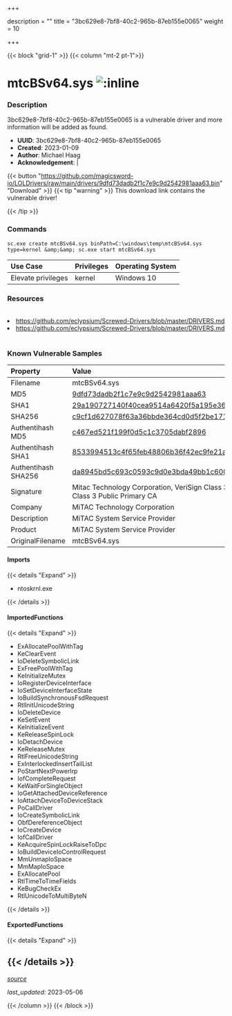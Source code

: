 +++

description = ""
title = "3bc629e8-7bf8-40c2-965b-87eb155e0065"
weight = 10

+++


{{< block "grid-1" >}}
{{< column "mt-2 pt-1">}}


# mtcBSv64.sys ![:inline](/images/twitter_verified.png) 


### Description

3bc629e8-7bf8-40c2-965b-87eb155e0065 is a vulnerable driver and more information will be added as found.
- **UUID**: 3bc629e8-7bf8-40c2-965b-87eb155e0065
- **Created**: 2023-01-09
- **Author**: Michael Haag
- **Acknowledgement**:  | [](https://twitter.com/)

{{< button "https://github.com/magicsword-io/LOLDrivers/raw/main/drivers/9dfd73dadb2f1c7e9c9d2542981aaa63.bin" "Download" >}}
{{< tip "warning" >}}
This download link contains the vulnerable driver!

{{< /tip >}}

### Commands

```
sc.exe create mtcBSv64.sys binPath=C:\windows\temp\mtcBSv64.sys type=kernel &amp;&amp; sc.exe start mtcBSv64.sys
```

| Use Case | Privileges | Operating System | 
|:---- | ---- | ---- |
| Elevate privileges | kernel | Windows 10 |

### Resources
<br>
<li><a href=" https://github.com/eclypsium/Screwed-Drivers/blob/master/DRIVERS.md"> https://github.com/eclypsium/Screwed-Drivers/blob/master/DRIVERS.md</a></li>
<li><a href="https://github.com/eclypsium/Screwed-Drivers/blob/master/DRIVERS.md">https://github.com/eclypsium/Screwed-Drivers/blob/master/DRIVERS.md</a></li>
<br>

### Known Vulnerable Samples

| Property           | Value |
|:-------------------|:------|
| Filename           | mtcBSv64.sys |
| MD5                | [9dfd73dadb2f1c7e9c9d2542981aaa63](https://www.virustotal.com/gui/file/9dfd73dadb2f1c7e9c9d2542981aaa63) |
| SHA1               | [29a190727140f40cea9514a6420f5a195e36386b](https://www.virustotal.com/gui/file/29a190727140f40cea9514a6420f5a195e36386b) |
| SHA256             | [c9cf1d627078f63a36bbde364cd0d5f2be1714124d186c06db5bcdf549a109f8](https://www.virustotal.com/gui/file/c9cf1d627078f63a36bbde364cd0d5f2be1714124d186c06db5bcdf549a109f8) |
| Authentihash MD5   | [c467ed521f199f0d5c1c3705dabf2896](https://www.virustotal.com/gui/search/authentihash%253Ac467ed521f199f0d5c1c3705dabf2896) |
| Authentihash SHA1  | [8533994513c4f65feb48806b36f42ec9fe21a4c3](https://www.virustotal.com/gui/search/authentihash%253A8533994513c4f65feb48806b36f42ec9fe21a4c3) |
| Authentihash SHA256| [da8945bd5c693c0593c9d0e3bda49bb1c6007cb25643c95708c6b10bef7c136a](https://www.virustotal.com/gui/search/authentihash%253Ada8945bd5c693c0593c9d0e3bda49bb1c6007cb25643c95708c6b10bef7c136a) |
| Signature         | Mitac Technology Corporation, VeriSign Class 3 Code Signing 2004 CA, VeriSign Class 3 Public Primary CA   |
| Company           | MiTAC Technology Corporation |
| Description       | MiTAC System Service Provider |
| Product           | MiTAC System Service Provider |
| OriginalFilename  | mtcBSv64.sys |


#### Imports
{{< details "Expand" >}}
* ntoskrnl.exe

{{< /details >}}
#### ImportedFunctions
{{< details "Expand" >}}
* ExAllocatePoolWithTag
* KeClearEvent
* IoDeleteSymbolicLink
* ExFreePoolWithTag
* KeInitializeMutex
* IoRegisterDeviceInterface
* IoSetDeviceInterfaceState
* IoBuildSynchronousFsdRequest
* RtlInitUnicodeString
* IoDeleteDevice
* KeSetEvent
* KeInitializeEvent
* KeReleaseSpinLock
* IoDetachDevice
* KeReleaseMutex
* RtlFreeUnicodeString
* ExInterlockedInsertTailList
* PoStartNextPowerIrp
* IofCompleteRequest
* KeWaitForSingleObject
* IoGetAttachedDeviceReference
* IoAttachDeviceToDeviceStack
* PoCallDriver
* IoCreateSymbolicLink
* ObfDereferenceObject
* IoCreateDevice
* IofCallDriver
* KeAcquireSpinLockRaiseToDpc
* IoBuildDeviceIoControlRequest
* MmUnmapIoSpace
* MmMapIoSpace
* ExAllocatePool
* RtlTimeToTimeFields
* KeBugCheckEx
* RtlUnicodeToMultiByteN

{{< /details >}}
#### ExportedFunctions
{{< details "Expand" >}}

{{< /details >}}
-----



[*source*](https://github.com/magicsword-io/LOLDrivers/tree/main/yaml/3bc629e8-7bf8-40c2-965b-87eb155e0065.yaml)

*last_updated:* 2023-05-06








{{< /column >}}
{{< /block >}}
